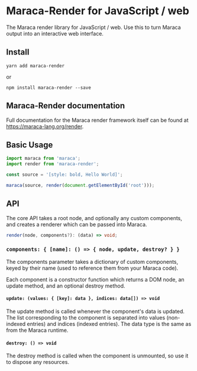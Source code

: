 # Maraca-Render for JavaScript / web

The Maraca render library for JavaScript / web. Use this to turn Maraca output into an interactive web interface.

## Install

```
yarn add maraca-render
```

or

```
npm install maraca-render --save
```

## Maraca-Render documentation

Full documentation for the Maraca render framework itself can be found at https://maraca-lang.org/render.

## Basic Usage

```ts
import maraca from 'maraca';
import render from 'maraca-render';

const source = '[style: bold, Hello World]';

maraca(source, render(document.getElementById('root')));
```

## API

The core API takes a root node, and optionally any custom components, and creates a renderer which can be passed into Maraca.

```ts
render(node, components?): (data) => void;
```

### `components: { [name]: () => { node, update, destroy? } }`

The components parameter takes a dictionary of custom components, keyed by their name (used to reference them from your Maraca code).

Each component is a constructor function which returns a DOM node, an update method, and an optional destroy method.

#### `update: (values: { [key]: data }, indices: data[]) => void`

The update method is called whenever the component's data is updated. The list corresponding to the component is separated into values (non-indexed entries) and indices (indexed entries). The data type is the same as from the Maraca runtime.

#### `destroy: () => void`

The destroy method is called when the component is unmounted, so use it to dispose any resources.
